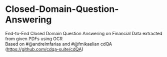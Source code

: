 # Closed-Domain-Question-Answering
End-to-End Closed Domain Question Answering on Financial Data extracted from given PDFs using OCR<br>
Based on #@andrelmfarias and #@fmikaelian cdQA (https://github.com/cdqa-suite/cdQA)
